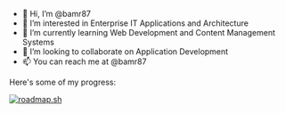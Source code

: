 - 👋 Hi, I’m @bamr87
- 👀 I’m interested in Enterprise IT Applications and Architecture
- 🌱 I’m currently learning Web Development and Content Management Systems
- 💞️ I’m looking to collaborate on Application Development
- 📫 You can reach me at @bamr87

Here's some of my progress:

[![roadmap.sh](https://api.roadmap.sh/v1-badge/tall/6553d32668ca6026132e78a8?variant=dark)](https://roadmap.sh)

<!---
bamr87/bamr87 is a ✨ special ✨ repository because its `README.md` (this file) appears on your GitHub profile.
You can click the Preview link to take a look at your changes.
--->
